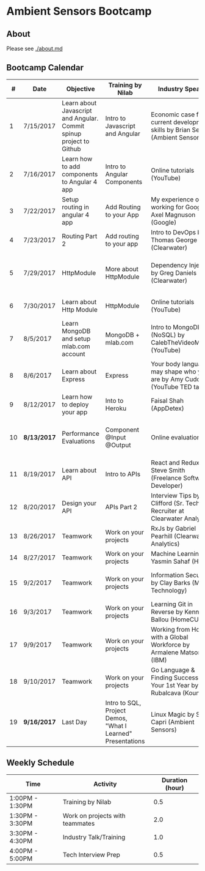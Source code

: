 # Ambient Sensors Bootcamp

## About 
Please see [./about.md](https://github.com/ambientsensors-bootcamp/resources/blob/master/about.md)  

## Bootcamp Calendar
**#**|**Date**| **Objective** | **Training by Nilab** | **Industry Speaker** | **Interview Prep**
-----|-----|-----|-----|-----|-----
1 | 7/15/2017|Learn about Javascript and Angular. Commit spinup project to Github|Intro to Javascript and Angular |Economic case for current development skills by Brian Sevy (Ambient Sensors)| N/A
2 | 7/16/2017|Learn how to add components to Angular 4 app |Intro to Angular Components |Online tutorials (YouTube) | N/A
3 | 7/22/2017|Setup routing in angular 4 app |Add Routing to your App |My experience of working for Google by Axel Magnuson (Google)| Character Count 
4 | 7/23/2017|Routing Part 2 | Add routing to your app | Intro to DevOps by Thomas George (Clearwater) | Number is odd or even
5 | 7/29/2017|HttpModule |More about HttpModule |Dependency Injection by Greg Daniels (Clearwater) | Print numbers from 1 to 10 in reverse order
6 | 7/30/2017|Learn about Http Module |HttpModule  |Online tutorials (YouTube) | Add n natural numbers from 1 
7 | 8/5/2017|Learn MongoDB and setup mlab.com account  |MongoDB + mlab.com |Intro to MongoDB (NoSQL) by CalebTheVideoMaker2 (YouTube) | Print the average score given n scores for a student
8 | 8/6/2017|Learn about Express |Express |Your body language may shape who you are by Amy Cuddy (YouTube TED talk) | Convert upper case to lower case
9 | 8/12/2017|Learn how to deploy your app |Into to Heroku|Faisal Shah (AppDetex) | Print multiplication table
10 | **8/13/2017**|Performance Evaluations |Component @Input @Output |Online evaluations| Check whether an element occurs in a list
11| 8/19/2017|Learn about API |Intro to APIs |React and Redux by Steve Smith (Freelance Software Developer) | Find top two maximum numbers in array   
12 | 8/20/2017|Design your API |APIs Part 2 |Interview Tips by John Clifford (Sr. Technical Recruiter at Clearwater Analytics) | Find largest number in array   
13 | 8/26/2017|Teamwork |Work on your projects|RxJs by Gabriel Pearhill (Clearwater Analytics) | String is a palindrome   
14 | 8/27/2017|Teamwork |Work on your projects |Machine Learning by Yasmin Sahaf (HP) | Concatenates two lists  
15 | 9/2/2017|Teamwork|Work on your projects | Information Security by Clay Barks (Micron Technology) | Merge two sorted lists into a new sorted list   
16 | 9/3/2017|Teamwork |Work on your projects |Learning Git in Reverse by Kenny Ballou (HomeCU) | Find sum of numbers in a list   
17 | 9/9/2017|Teamwork |Work on your projects |Working from Home with a Global Workforce by Armalene Matson (IBM)| Reverse a sentence   
18 | 9/10/2017|Teamwork |Work on your projects| Go Language & Finding Success in Your 1st Year by Leon Rubalcava (Kount) | Is palindrome (String and Int) 
19 | **9/16/2017**|Last Day |Intro to SQL, Project Demos, "What I Learned" Presentations|Linux Magic by Sandra Capri (Ambient Sensors) |Big-O  


## Weekly Schedule 
**Time**| **Activity** | **Duration (hour)**
-----|-----| -----
1:00PM - 1:30PM|Training by Nilab | 0.5
1:30PM - 3:30PM|Work on projects with teammates| 2.0
3:30PM - 4:30PM|Industry Talk/Training | 1.0
4:00PM - 5:00PM|Tech Interview Prep| 0.5
